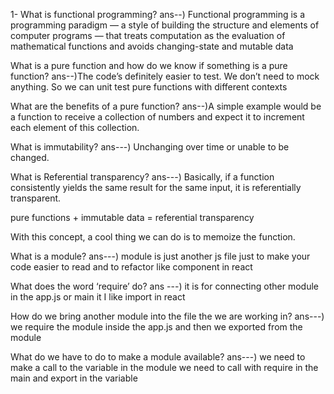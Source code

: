 1- What is functional programming?
ans--) Functional programming is a programming paradigm — a style of building the structure and elements of computer programs — that treats computation as the evaluation of mathematical functions and avoids changing-state and mutable data

What is a pure function and how do we know if something is a pure function?
ans--)The code’s definitely easier to test. We don’t need to mock anything. So we can unit test pure functions with different contexts

What are the benefits of a pure function?
ans--)A simple example would be a function to receive a collection of numbers and expect it to increment each element of this collection.

What is immutability?
ans---) Unchanging over time or unable to be changed.

What is Referential transparency?
ans---) Basically, if a function consistently yields the same result for the same input, it is referentially transparent.

pure functions + immutable data = referential transparency

With this concept, a cool thing we can do is to memoize the function.

What is a module?
ans---) module is just another js file just to make your code easier to read and to refactor like component in react

What does the word ‘require’ do?
ans ---) it is for connecting other module in the app.js or main it I like import in react

How do we bring another module into the file the we are working in?
ans---) we require the module inside the app.js and then we exported from the module

What do we have to do to make a module available?
ans---) we need to make a call to the variable in the module we need to call with require in the main and export in the variable
